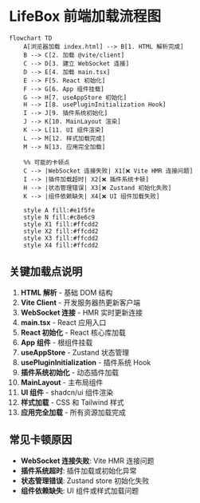 # LifeBox 前端加载流程图

```mermaid
flowchart TD
    A[浏览器加载 index.html] --> B[1. HTML 解析完成]
    B --> C[2. 加载 @vite/client]
    C --> D[3. 建立 WebSocket 连接]
    D --> E[4. 加载 main.tsx]
    E --> F[5. React 初始化]
    F --> G[6. App 组件挂载]
    G --> H[7. useAppStore 初始化]
    H --> I[8. usePluginInitialization Hook]
    I --> J[9. 插件系统初始化]
    J --> K[10. MainLayout 渲染]
    K --> L[11. UI 组件渲染]
    L --> M[12. 样式加载完成]
    M --> N[13. 应用完全加载]

    %% 可能的卡顿点
    C --> |WebSocket 连接失败| X1[❌ Vite HMR 连接问题]
    I --> |插件加载超时| X2[❌ 插件系统卡顿]
    H --> |状态管理错误| X3[❌ Zustand 初始化失败]
    K --> |组件依赖缺失| X4[❌ UI 组件加载失败]

    style A fill:#e1f5fe
    style N fill:#c8e6c9
    style X1 fill:#ffcdd2
    style X2 fill:#ffcdd2
    style X3 fill:#ffcdd2
    style X4 fill:#ffcdd2
```

## 关键加载点说明

1. **HTML 解析** - 基础 DOM 结构
2. **Vite Client** - 开发服务器热更新客户端
3. **WebSocket 连接** - HMR 实时更新连接
4. **main.tsx** - React 应用入口
5. **React 初始化** - React 核心库加载
6. **App 组件** - 根组件挂载
7. **useAppStore** - Zustand 状态管理
8. **usePluginInitialization** - 插件系统 Hook
9. **插件系统初始化** - 动态插件加载
10. **MainLayout** - 主布局组件
11. **UI 组件** - shadcn/ui 组件渲染
12. **样式加载** - CSS 和 Tailwind 样式
13. **应用完全加载** - 所有资源加载完成

## 常见卡顿原因

- **WebSocket 连接失败**: Vite HMR 连接问题
- **插件系统超时**: 插件加载或初始化异常
- **状态管理错误**: Zustand store 初始化失败
- **组件依赖缺失**: UI 组件或样式加载问题